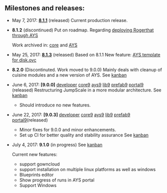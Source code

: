 ## Milestones and releases:
 - May 7, 2017: **[8.1.1](https://github.com/Jumpscale/jumpscale_core8/releases/tag/v8.1.1)** (released)
   Current production release.
   
 - **8.1.2** (discontinued)
   Put on roadmap.
   Regarding [deploying Rogerthat through AYS](https://github.com/Jumpscale/ays_jumpscale8/issues/163)
   
   Work archived in: [core](https://github.com/Jumpscale/jumpscale_core8/releases/tag/archive_8.1.2) and [AYS](https://github.com/Jumpscale/ays_jumpscale8/releases/tag/archive_8.1.2)
   
 - May 25, 2017: **[8.1.3](https://github.com/Jumpscale/jumpscale_core8/releases/tag/v8.1.3)** (released)
   Based on 8.1.1
   New feature: [AYS template for disk.ovc](https://github.com/Jumpscale/ays_jumpscale8/issues/231)
   
 - **8.2.0** (Discontinuted. Work moved to 9.0.0)
   Mainly deals with cleanup of cuisine modules and a new version of AYS.
   See [kanban](https://waffle.io/Jumpscale/home?milestone=8.2.0)

 * June 6, 2017: **[9.0.0]** [developer](https://github.com/Jumpscale/developer9/releases/tag/v9.0.0) [core9](https://github.com/Jumpscale/core9/releases/tag/v9.0.0) [ays9](https://github.com/Jumpscale/ays9/releases/tag/v9.0.0) [lib9](https://github.com/Jumpscale/lib9/releases/tag/v9.0.0) [prefab9](https://github.com/Jumpscale/prefab9/releases/tag/v9.0.0) [portal9](https://github.com/Jumpscale/core9/releases/tag/v9.0.0) (released)
   Restructuring JumpScale in a more modular architecture.
   See [kanban](https://waffle.io/Jumpscale/home?milestone=9.0.0)
    - Should introduce no new features.
  
 * June 22, 2017: **[9.0.3]** [developer](https://github.com/Jumpscale/developer9/releases/tag/v9.0.3) [core9](https://github.com/Jumpscale/core9/releases/tag/v9.0.3) [ays9](https://github.com/Jumpscale/ays9/releases/tag/v9.0.3) [lib9](https://github.com/Jumpscale/lib9/releases/tag/v9.0.3)  [prefab9](https://github.com/Jumpscale/prefab9/releases/tag/v9.0.3) [portal9](https://github.com/Jumpscale/core9/releases/tag/v9.0.3)(released)
    - Minor fixes for 9.0.0 and minor enhancements.
    - Set up CI for better quality and stability assurance
   See [kanban](https://waffle.io/Jumpscale/home?milestone=9.0.1)
 
 * July 4, 2017: **9.1.0** (in progress)
   See [kanban](https://waffle.io/Jumpscale/home?milestone=9.1.0)
   
   Current new features:
     - support gowncloud
     - support installation on multiple linux platforms as well as windows
     - Blueprints editor
     - Show progress of runs in AYS portal
     - Support Windows
     
